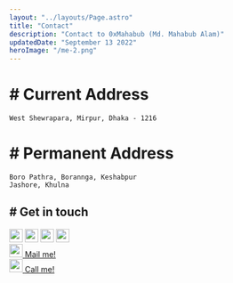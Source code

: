 ```yaml
---
layout: "../layouts/Page.astro"
title: "Contact"
description: "Contact to 0xMahabub (Md. Mahabub Alam)"
updatedDate: "September 13 2022"
heroImage: "/me-2.png"
---
```


# \# Current Address
`West Shewrapara, Mirpur, Dhaka - 1216`

# \# Permanent Address
`Boro Pathra, Borannga, Keshabpur`
<br />
`Jashore, Khulna`

## \# Get in touch


<div class="social__links">
    <HeaderLink class="sc_link" href="https://github.com/0xMahabub" target="_blank">
        <img
          height="24"
          width="24"
          src="https://unpkg.com/simple-icons@v7/icons/github.svg"
        />
      </HeaderLink>
      <!--
      <HeaderLink href="https://hackerrank.com/mahabub072" target="_blank">
			<img height="24" width="24" src="https://unpkg.com/simple-icons@v7/icons/hackerrank.svg" />
		</HeaderLink> -->
      <HeaderLink class="sc_link" href="https://linkedin.com/in/0xmahabub/" target="_blank">
        <img
          height="24"
          width="24"
          src="https://unpkg.com/simple-icons@v7/icons/linkedin.svg"
        />
      </HeaderLink>
      <HeaderLink class="sc_link" href="https://facebook.com/mahabub6333" target="_blank">
        <img
          height="24"
          width="24"
          src="https://unpkg.com/simple-icons@v7/icons/facebook.svg"
        />
      </HeaderLink>
      <HeaderLink class="sc_link" href="https://twitter.com/mahabub__7" target="_blank">
        <img
          height="24"
          width="24"
          src="https://unpkg.com/simple-icons@v7/icons/twitter.svg"
        />
      </HeaderLink>
</div>

<div class="contact__info">
<a href="mail:mahabubx7@icloud.com">
    <img width="24" height="24" src="https://unpkg.com/simple-icons@v7/icons/gmail.svg" />
    <span title="mahabub2000bd@gmail.com or iosmahabub@gmail.com">Mail me!</span>
</a> <br />

<a href="whatsapp://wa.me/8801311052448">
    <img width="24" height="24" src="https://unpkg.com/simple-icons@v7/icons/whatsapp.svg" />
    <span>Call me!</span>
</a> 
</div>